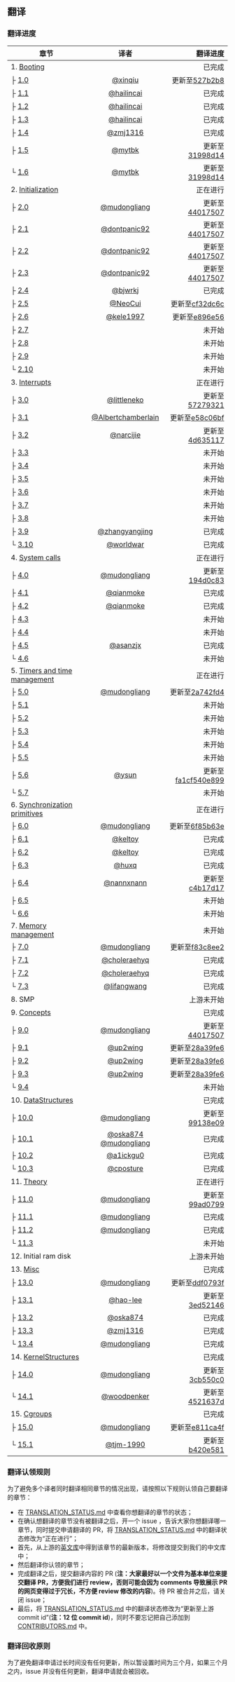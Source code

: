 ## 翻译

### 翻译进度

|章节|译者|翻译进度|
| ------------- |:-------------:| -----:|
| 1. [Booting](Booting)||已完成|
|├ [1.0](Booting/README.md)|[@xinqiu](https://github.com/xinqiu)|更新至[527b2b8](https://github.com/0xAX/linux-insides/commit/527b2b8921c3d9c043bd914c5990d6a991e3035b)|
|├ [1.1](Booting/linux-bootstrap-1.md)|[@hailincai](https://github.com/hailincai)|已完成|
|├ [1.2](Booting/linux-bootstrap-2.md)|[@hailincai](https://github.com/hailincai)|已完成|
|├ [1.3](Booting/linux-bootstrap-3.md)|[@hailincai](https://github.com/hailincai)|已完成|
|├ [1.4](Booting/linux-bootstrap-4.md)|[@zmj1316](https://github.com/zmj1316)|已完成|
|├ [1.5](Booting/linux-bootstrap-5.md)|[@mytbk](https://github.com/mytbk)|更新至[31998d14](https://github.com/0xAX/linux-insides/commit/31998d14320f25399d67d4fff446a65178931e90)|
|└ [1.6](Booting/linux-bootstrap-6.md)|[@mytbk](https://github.com/mytbk)|更新至[31998d14](https://github.com/0xAX/linux-insides/commit/31998d14320f25399d67d4fff446a65178931e90)|
| 2. [Initialization](Initialization)||正在进行|
|├ [2.0](Initialization/README.md)|[@mudongliang](https://github.com/mudongliang)|更新至[44017507](https://github.com/0xAX/linux-insides/commit/4401750766f7150dcd16f579026f5554541a6ab9)|
|├ [2.1](Initialization/linux-initialization-1.md)|[@dontpanic92](https://github.com/dontpanic92)|更新至[44017507](https://github.com/0xAX/linux-insides/commit/4401750766f7150dcd16f579026f5554541a6ab9)|
|├ [2.2](Initialization/linux-initialization-2.md)|[@dontpanic92](https://github.com/dontpanic92)|更新至[44017507](https://github.com/0xAX/linux-insides/commit/4401750766f7150dcd16f579026f5554541a6ab9)|
|├ [2.3](Initialization/linux-initialization-3.md)|[@dontpanic92](https://github.com/dontpanic92)|更新至[44017507](https://github.com/0xAX/linux-insides/commit/4401750766f7150dcd16f579026f5554541a6ab9)|
|├ [2.4](Initialization/linux-initialization-4.md)|[@bjwrkj](https://github.com/bjwrkj)|已完成|
|├ [2.5](Initialization/linux-initialization-5.md)|[@NeoCui](https://github.com/NeoCui)|更新至[cf32dc6c](https://github.com/0xAX/linux-insides/commit/cf32dc6c81abce567af330c480afc3d58678443d)|
|├ [2.6](Initialization/linux-initialization-6.md)|[@kele1997](https://github.com/kele1997)|更新至[e896e56](https://github.com/0xAX/linux-insides/commit/e896e56c867876397ef78da58d5e2a31b2e690b6)|
|├ [2.7](Initialization/linux-initialization-7.md)||未开始|
|├ [2.8](Initialization/linux-initialization-8.md)||未开始|
|├ [2.9](Initialization/linux-initialization-9.md)||未开始|
|└ [2.10](Initialization/linux-initialization-10.md)||未开始|
| 3. [Interrupts](Interrupts)||正在进行|
|├ [3.0](Interrupts/README.md)|[@littleneko](https://github.com/littleneko)|更新至[57279321](https://github.com/0xAX/linux-insides/commit/5727932167a2ff6a1e647081c85d081d4ed8b508)|
|├ [3.1](Interrupts/linux-interrupts-1.md)|[@Albertchamberlain](https://github.com/Albertchamberlain)|更新至[e58c06bf](https://github.com/0xAX/linux-insides/commit/e58c06bfca60d4af25d92562de1ee9959992fc68)|
|├ [3.2](Interrupts/linux-interrupts-2.md)|[@narcijie](https://github.com/narcijie)|更新至[4d635117](https://github.com/0xAX/linux-insides/commit/4d6351172486e5c046a7d3db2286fc0d0d0d7789)|
|├ [3.3](Interrupts/linux-interrupts-3.md)||未开始|
|├ [3.4](Interrupts/linux-interrupts-4.md)||未开始|
|├ [3.5](Interrupts/linux-interrupts-5.md)||未开始|
|├ [3.6](Interrupts/linux-interrupts-6.md)||未开始|
|├ [3.7](Interrupts/linux-interrupts-7.md)||未开始|
|├ [3.8](Interrupts/linux-interrupts-8.md)||未开始|
|├ [3.9](Interrupts/linux-interrupts-9.md)|[@zhangyangjing](https://github.com/zhangyangjing)|已完成|
|└ [3.10](Interrupts/linux-interrupts-10.md)|[@worldwar](https://github.com/worldwar)|已完成|
| 4. [System calls](SysCall)||正在进行|
|├ [4.0](SysCall/README.md)|[@mudongliang](https://github.com/mudongliang)|更新至[194d0c83](https://github.com/0xAX/linux-insides/commit/194d0c83e3273c6167830c29d9ba13ec57bfbcb6)|
|├ [4.1](SysCall/linux-syscall-1.md)|[@qianmoke](https://github.com/qianmoke)|已完成|
|├ [4.2](SysCall/linux-syscall-2.md)|[@qianmoke](https://github.com/qianmoke)|已完成|
|├ [4.3](SysCall/linux-syscall-3.md)||未开始|
|├ [4.4](SysCall/linux-syscall-4.md)||未开始|
|├ [4.5](SysCall/linux-syscall-5.md)|[@asanzjx](https://github.com/asanzjx)|已完成|
|└ [4.6](SysCall/linux-syscall-6.md)||未开始|
| 5. [Timers and time management](Timers)||正在进行|
|├ [5.0](Timers/README.md)|[@mudongliang](https://github.com/mudongliang)|更新至[2a742fd4](https://github.com/0xAX/linux-insides/commit/2a742fd485df0260efce2078e7162c0de668e98b)|
|├ [5.1](Timers/linux-timers-1.md)||未开始|
|├ [5.2](Timers/linux-timers-2.md)||未开始|
|├ [5.3](Timers/linux-timers-3.md)||未开始|
|├ [5.4](Timers/linux-timers-4.md)||未开始|
|├ [5.5](Timers/linux-timers-5.md)||未开始|
|├ [5.6](Timers/linux-timers-6.md)|[@ysun](https://github.com/ysun)|更新至[fa1cf540e899](https://github.com/0xAX/linux-insides/commit/fa1cf540e899d6f0c3af95e08026a7251521785b)|
|└ [5.7](Timers/linux-timers-7.md)||未开始|
| 6. [Synchronization primitives](SyncPrim)||正在进行|
|├ [6.0](SyncPrim/README.md)|[@mudongliang](https://github.com/mudongliang)|更新至[6f85b63e](https://github.com/0xAX/linux-insides/commit/6f85b63e347b636e08e965e9dc22c177e972afe2)|
|├ [6.1](SyncPrim/linux-sync-1.md)|[@keltoy](https://github.com/keltoy)|已完成|
|├ [6.2](SyncPrim/linux-sync-2.md)|[@keltoy](https://github.com/keltoy)|已完成|
|├ [6.3](SyncPrim/linux-sync-3.md)|[@huxq](https://github.com/huxq)|已完成|
|├ [6.4](SyncPrim/linux-sync-4.md)|[@nannxnann](https://github.com/nannxnann)|更新至[c4b17d17](https://github.com/0xAX/linux-insides/commit/c4b17d17a085608e8de6e310797d8e81927aed8d)|
|├ [6.5](SyncPrim/linux-sync-5.md)||未开始|
|└ [6.6](SyncPrim/linux-sync-6.md)||未开始|
| 7. [Memory management](MM)||未开始|
|├ [7.0](MM/README.md)|[@mudongliang](https://github.com/mudongliang)|更新至[f83c8ee2](https://github.com/0xAX/linux-insides/commit/f83c8ee29e2051a8f4c08d6a0fa8247d934e14d9)|
|├ [7.1](MM/linux-mm-1.md)|[@choleraehyq](https://github.com/choleraehyq)|已完成|
|├ [7.2](MM/linux-mm-2.md)|[@choleraehyq](https://github.com/choleraehyq)|已完成|
|└ [7.3](MM/linux-mm-3.md)|[@lifangwang](https://github.com/lifangwang)|已完成|
| 8. SMP||上游未开始|
| 9. [Concepts](Concepts)||已完成|
|├ [9.0](Concepts/README.md)|[@mudongliang](https://github.com/mudongliang)|更新至[44017507](https://github.com/0xAX/linux-insides/commit/4401750766f7150dcd16f579026f5554541a6ab9)|
|├ [9.1](Concepts/linux-cpu-1.md)|[@up2wing](https://github.com/up2wing)|更新至[28a39fe6](https://github.com/0xAX/linux-insides/commit/28a39fe6653e780641e80ab6e37c79ffafca07b0#diff-0460583622f03a52d7693094d6fa2452)|
|├ [9.2](Concepts/linux-cpu-2.md)|[@up2wing](https://github.com/up2wing)|更新至[28a39fe6](https://github.com/0xAX/linux-insides/commit/28a39fe6653e780641e80ab6e37c79ffafca07b0#diff-0460583622f03a52d7693094d6fa2452)|
|├ [9.3](Concepts/linux-cpu-3.md)|[@up2wing](https://github.com/up2wing)|更新至[28a39fe6](https://github.com/0xAX/linux-insides/commit/28a39fe6653e780641e80ab6e37c79ffafca07b0#diff-0460583622f03a52d7693094d6fa2452)|
|└ [9.4](Concepts/linux-cpu-4.md)||未开始|
| 10. [DataStructures](DataStructures)||已完成|
|├ [10.0](DataStructures/README.md)|[@mudongliang](https://github.com/mudongliang)|更新至[99138e09](https://github.com/0xAX/linux-insides/commit/99138e0932dc25bf6c90dd102a70a6d15589e9ab)|
|├ [10.1](DataStructures/linux-datastructures-1.md)|[@oska874](http://github.com/oska874) [@mudongliang](https://github.com/mudongliang)|已完成|
|├ [10.2](DataStructures/linux-datastructures-2.md)|[@a1ickgu0](https://github.com/a1ickgu0)|已完成|
|└ [10.3](DataStructures/linux-datastructures-3.md)|[@cposture](https://github.com/cposture)|已完成|
| 11. [Theory](Theory)||正在进行|
|├ [11.0](Theory/README.md)|[@mudongliang](https://github.com/mudongliang)|更新至[99ad0799](https://github.com/0xAX/linux-insides/commit/99ad07999636b76985218e02e5a52140050cbbde)|
|├ [11.1](Theory/linux-theory-1.md)|[@mudongliang](https://github.com/mudongliang)|已完成|
|├ [11.2](Theory/linux-theory-2.md)|[@mudongliang](https://github.com/mudongliang)|已完成|
|└ [11.3](Theory/linux-theory-3.md)||未开始|
| 12. Initial ram disk||上游未开始|
| 13. [Misc](Misc)||已完成|
|├ [13.0](Misc/README.md)|[@mudongliang](https://github.com/mudongliang)|更新至[ddf0793f](https://github.com/0xAX/linux-insides/commit/ddf0793f6b74b6c541c4979b4deaf093b2b87c9b)|
|├ [13.1](Misc/linux-misc-1.md)|[@hao-lee](https://github.com/hao-lee)|更新至[3ed52146](https://github.com/0xAX/linux-insides/commit/3ed521464e99a8ff2f8d438592a605a716a268e2)|
|├ [13.2](Misc/linux-misc-2.md)|[@oska874](https://github.com/oska874)|已完成|
|├ [13.3](Misc/linux-misc-3.md)|[@zmj1316](https://github.com/zmj1316)|已完成|
|└ [13.4](Misc/linux-misc-4.md)|[@mudongliang](https://github.com/mudongliang)|已完成|
| 14. [KernelStructures](KernelStructures)||已完成|
|├ [14.0](KernelStructures/README.md)|[@mudongliang](https://github.com/mudongliang)|更新至[3cb550c0](https://github.com/0xAX/linux-insides/commit/3cb550c089c8fc609f667290434e9e98e93fa279)|
|└ [14.1](KernelStructures/linux-kernelstructure-1.md)|[@woodpenker](https://github.com/woodpenker)|更新至[4521637d](https://github.com/0xAX/linux-insides/commit/4521637d9cb76e5d4e4dc951758b264a68504927)|
| 15. [Cgroups](Cgroups)||已完成|
|├ [15.0](Cgroups/README.md)|[@mudongliang](https://github.com/mudongliang)|更新至[e811ca4f](https://github.com/0xAX/linux-insides/commit/90f50c2ac5a197da044e5091c631dd43e811ca4f)|
|└ [15.1](Cgroups/linux-cgroups-1.md)|[@tjm-1990](https://github.com/tjm-1990)|更新至[b420e581](https://github.com/0xAX/linux-insides/commit/b420e581fe3cfee64d9c65103740d4fd98127b6f)|

### 翻译认领规则

为了避免多个译者同时翻译相同章节的情况出现，请按照以下规则认领自己要翻译的章节：

* 在 [TRANSLATION_STATUS.md](TRANSLATION_STATUS.md) 中查看你想翻译的章节的状态；
* 在确认想翻译的章节没有被翻译之后，开一个 issue ，告诉大家你想翻译哪一章节，同时提交申请翻译的 PR，将 [TRANSLATION_STATUS.md](TRANSLATION_STATUS.md) 中的翻译状态修改为“正在进行”；
* 首先，从上游的[英文库](https://github.com/0xAX/linux-insides)中得到该章节的最新版本，将修改提交到我们的中文库中；
* 然后翻译你认领的章节；
* 完成翻译之后，提交翻译内容的 PR (**注：大家最好以一个文件为基本单位来提交翻译 PR，方便我们进行 review，否则可能会因为 comments 导致展示 PR 的网页变得过于冗长，不方便 review 修改的内容**)。待 PR 被合并之后，请关闭 issue；
* 最后，将 [TRANSLATION_STATUS.md](TRANSLATION_STATUS.md) 中的翻译状态修改为“更新至上游 commit id”(**注：12 位 commit id**)，同时不要忘记把自己添加到 [CONTRIBUTORS.md](CONTRIBUTORS.md) 中。

### 翻译回收原则

为了避免翻译申请过长时间没有任何更新，所以暂设置时间为三个月，如果三个月之内，issue 并没有任何更新，翻译申请就会被回收。
